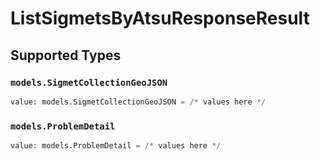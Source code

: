 # ListSigmetsByAtsuResponseResult


## Supported Types

### `models.SigmetCollectionGeoJSON`

```python
value: models.SigmetCollectionGeoJSON = /* values here */
```

### `models.ProblemDetail`

```python
value: models.ProblemDetail = /* values here */
```

